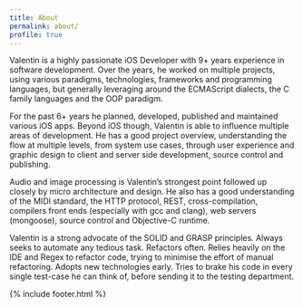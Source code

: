 ```yaml
---
title: About
permalink: about/
profile: true
---
```


Valentin is a highly passionate iOS Developer with 9+ years experience in software development. Over the years, he worked on multiple projects, using various paradigms, technologies, frameworks and programming languages, but generally leveraging around the ECMAScript dialects, the C family languages and the OOP paradigm.

For the past 6+ years he planned, developed, published and maintained various iOS apps. Beyond iOS though, Valentin is able to influence multiple areas of development. He has a good project overview, understanding the flow at multiple levels, from system use cases, through user experience and graphic design to client and server side development, source control and publishing.

Audio and image processing is Valentin’s strongest point followed up closely by micro architecture and design. He also has a good understanding of the MIDI standard, the HTTP protocol, REST, cross-compilation, compilers front ends (especially with gcc and clang), web servers (mongoose), source control and Objective-C runtime.

Valentin is a strong advocate of the SOLID and GRASP principles.
Always seeks to automate any tedious task.
Refactors often.
Relies heavily on the IDE and Regex to refactor code, trying to minimise the effort of manual refactoring.
Adopts new technologies early.
Tries to brake his code in every single test-case he can think of, before sending it to the testing department.

{% include footer.html %}
